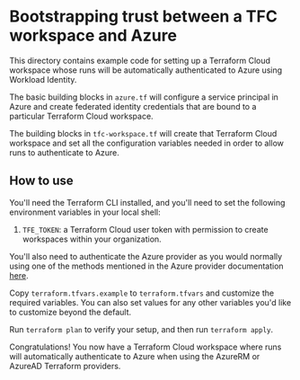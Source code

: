 # Bootstrapping trust between a TFC workspace and Azure

This directory contains example code for setting up a Terraform Cloud workspace whose runs will be automatically authenticated to Azure using Workload Identity.

The basic building blocks in `azure.tf` will configure a service principal in Azure and create federated identity credentials that are bound to a particular Terraform Cloud workspace.

The building blocks in `tfc-workspace.tf` will create that Terraform Cloud workspace and set all the configuration variables needed in order to allow runs to authenticate to Azure.

## How to use

You'll need the Terraform CLI installed, and you'll need to set the following environment variables in your local shell:

1. `TFE_TOKEN`: a Terraform Cloud user token with permission to create workspaces within your organization.

You'll also need to authenticate the Azure provider as you would normally using one of the methods mentioned in the Azure provider documentation [here](https://registry.terraform.io/providers/hashicorp/azurerm/latest/docs#authenticating-to-azure).

Copy `terraform.tfvars.example` to `terraform.tfvars` and customize the required variables. You can also set values for any other variables you'd like to customize beyond the default.

Run `terraform plan` to verify your setup, and then run `terraform apply`.

Congratulations! You now have a Terraform Cloud workspace where runs will automatically authenticate to Azure when using the AzureRM or AzureAD Terraform providers.